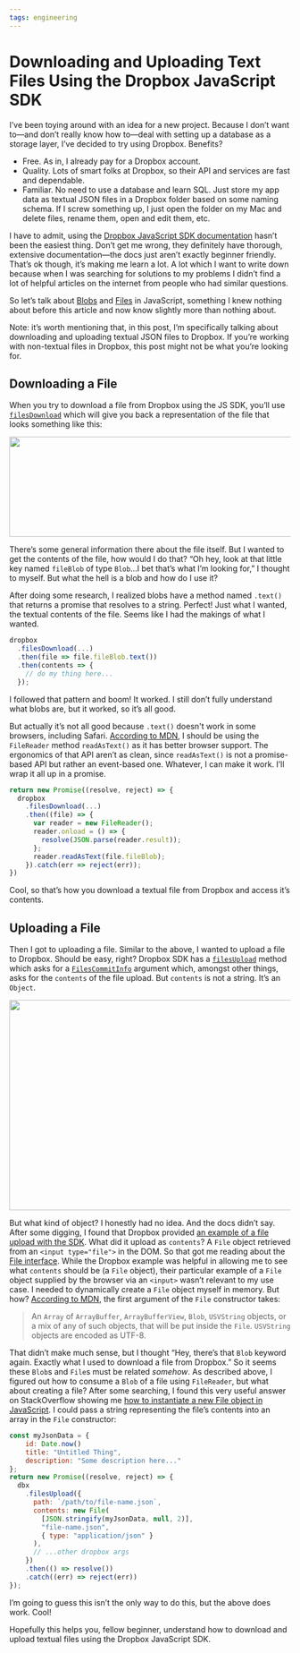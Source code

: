 ```yaml
---
tags: engineering
---
```


# Downloading and Uploading Text Files Using the Dropbox JavaScript SDK

I’ve been toying around with an idea for a new project. Because I don’t want to—and don’t really know how to—deal with setting up a database as a storage layer, I’ve decided to try using Dropbox. Benefits?

- Free. As in, I already pay for a Dropbox account.
- Quality. Lots of smart folks at Dropbox, so their API and services are fast and dependable. 
- Familiar. No need to use a database and learn SQL. Just store my app data as textual JSON files in a Dropbox folder based on some naming schema. If I screw something up, I just open the folder on my Mac and delete files, rename them, open and edit them, etc.

I have to admit, using the [Dropbox JavaScript SDK documentation](http://dropbox.github.io/dropbox-sdk-js/index.html) hasn’t been the easiest thing. Don’t get me wrong, they definitely have thorough, extensive documentation—the docs just aren’t exactly beginner friendly. That’s ok though, it’s making me learn a lot. A lot which I want to write down because when I was searching for solutions to my problems I didn’t find a lot of helpful articles on the internet from people who had similar questions.

So let’s talk about [Blobs](https://developer.mozilla.org/en-US/docs/Web/API/Blob) and [Files](https://developer.mozilla.org/en-US/docs/Web/API/File) in JavaScript, something I knew nothing about before this article and now know slightly more than nothing about. 

Note: it’s worth mentioning that, in this post, I’m specifically talking about downloading and uploading textual JSON files to Dropbox. If you’re working with non-textual files in Dropbox, this post might not be what you’re looking for.

## Downloading a File

When you try to download a file from Dropbox using the JS SDK, you’ll use [`filesDownload`](http://dropbox.github.io/dropbox-sdk-js/Dropbox.html#filesDownload__anchor) which will give you back a representation of the file that looks something like this:

<img src="https://cdn.jim-nielsen.com/blog/2020/blobs-dropbox-file-response.png" alt="" width="563" height="179" />

There’s some general information there about the file itself. But I wanted to get the contents of the file, how would I do that? “Oh hey, look at that little key named `fileBlob` of type `Blob`...I bet that’s what I’m looking for,” I thought to myself. But what the hell is a blob and how do I use it?

After doing some research, I realized blobs have a method named `.text()` that returns a promise that resolves to a string. Perfect! Just what I wanted, the textual contents of the file. Seems like I had the makings of what I wanted.

```js
dropbox
  .filesDownload(...)
  .then(file => file.fileBlob.text())
  .then(contents => {
    // do my thing here...
  });
```

I followed that pattern and boom! It worked. I still don’t fully understand what blobs are, but it worked, so it’s all good.

But actually it’s not all good because `.text()` doesn't work in some browsers, including Safari. [According to MDN](https://developer.mozilla.org/en-US/docs/Web/API/Blob/text), I should be using the `FileReader` method `readAsText()` as it has better browser support. The ergonomics of that API aren’t as clean, since `readAsText()` is not a promise-based API but rather an event-based one. Whatever, I can make it work. I’ll wrap it all up in a promise.

```js
return new Promise((resolve, reject) => {
  dropbox
    .filesDownload(...)
    .then((file) => {
      var reader = new FileReader();
      reader.onload = () => {
        resolve(JSON.parse(reader.result));
      };
      reader.readAsText(file.fileBlob);
    }).catch(err => reject(err));
})
```

Cool, so that’s how you download a textual file from Dropbox and access it’s contents.

## Uploading a File

Then I got to uploading a file. Similar to the above, I wanted to upload a file to Dropbox. Should be easy, right? Dropbox SDK has a [`filesUpload`](http://dropbox.github.io/dropbox-sdk-js/Dropbox.html#filesUpload__anchor) method which asks for a [`FilesCommitInfo`](http://dropbox.github.io/dropbox-sdk-js/global.html#FilesCommitInfo) argument which, amongst other things, asks for the `contents` of the file upload. But `contents` is not a string. It’s an `Object`.

<img src="https://cdn.jim-nielsen.com/blog/2020/blobs-dropbox-filescommitinfo.png" width="779" height="376" />

But what kind of object? I honestly had no idea. And the docs didn’t say. After some digging, I found that Dropbox provided [an example of a file upload with the SDK](https://github.com/dropbox/dropbox-sdk-js/blob/master/examples/javascript/upload/index.html). What did it upload as `contents`? A `File` object retrieved from an `<input type="file">` in the DOM. So that got me reading about the [File interface](https://developer.mozilla.org/en-US/docs/Web/API/File). While the Dropbox example was helpful in allowing me to see what `contents` should be (a `File` object), their particular example of a `File` object supplied by the browser via an `<input>` wasn’t relevant to my use case. I needed to dynamically create a `File` object myself in memory. But how? [According to MDN](https://developer.mozilla.org/en-US/docs/Web/API/File/File), the first argument of the `File` constructor takes:

> An `Array` of `ArrayBuffer`, `ArrayBufferView`, `Blob`, `USVString` objects, or a mix of any of such objects, that will be put inside the `File`. `USVString` objects are encoded as UTF-8.

That didn’t make much sense, but I thought “Hey, there’s that `Blob` keyword again. Exactly what I used to download a file from Dropbox.” So it seems these `Blob`s and `File`s must be related _somehow_. As described above, I figured out how to consume a `Blob` of a file using `FileReader`, but what about creating a file? After some searching, I found this very useful answer on StackOverflow showing me [how to instantiate a new File object in JavaScript](https://stackoverflow.com/questions/8390855/how-to-instantiate-a-file-object-in-javascript). I could pass a string representing the file’s contents into an array in the `File` constructor:

```js
const myJsonData = {
    id: Date.now()
    title: "Untitled Thing",
    description: "Some description here..."
};
return new Promise((resolve, reject) => {
  dbx
    .filesUpload({
      path: `/path/to/file-name.json`,
      contents: new File(
        [JSON.stringify(myJsonData, null, 2)],
        "file-name.json",
        { type: "application/json" }
      ),
      // ...other dropbox args
    })
    .then(() => resolve())
    .catch((err) => reject(err))
});
```

I’m going to guess this isn’t the only way to do this, but the above does work. Cool!

Hopefully this helps you, fellow beginner, understand how to download and upload textual files using the Dropbox JavaScript SDK.